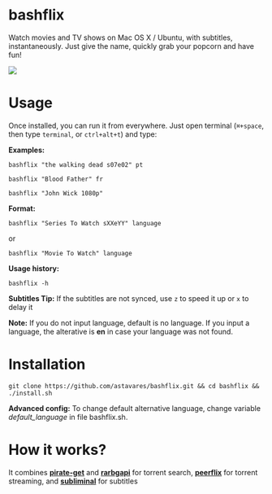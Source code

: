 # bashflix
Watch movies and TV shows on Mac OS X / Ubuntu, with subtitles, instantaneously. Just give the name, quickly grab your popcorn and have fun!

![](https://media.giphy.com/media/mACRrW4R25kuQLexXn/giphy.gif)

# Usage
Once installed, you can run it from everywhere. Just open terminal (```⌘+space```, then type ```terminal```, or ```ctrl+alt+t```) and type:

**Examples:**
```
bashflix "the walking dead s07e02" pt
```
```
bashflix "Blood Father" fr
```
```
bashflix "John Wick 1080p"
```
**Format:**
```
bashflix "Series To Watch sXXeYY" language
```
or
```
bashflix "Movie To Watch" language
```
**Usage history:**
```
bashflix -h
```
**Subtitles Tip:** 
If the subtitles are not synced, use ```z``` to speed it up or ```x``` to delay it

**Note:** 
If you do not input language, default is no language.
If you input a language, the alterative is **en** in case your language was not found.

# Installation
```
git clone https://github.com/astavares/bashflix.git && cd bashflix && ./install.sh
```

**Advanced config:** 
To change default alternative language, change variable *default_language* in file bashflix.sh.

# How it works?

It combines [**pirate-get**](https://github.com/vikstrous/pirate-get) and [**rarbgapi**](https://pypi.org/project/RarbgAPI/) for torrent search, [**peerflix**](https://github.com/mafintosh/peerflix) for torrent streaming, and [**subliminal**](https://github.com/Diaoul/subliminal) for subtitles
